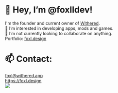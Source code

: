 
# 👋 Hey, I’m @foxlldev!
I'm the founder and current owner of [Withered](https://withered.io).  
👀 I’m interested in developing apps, mods and games.  
💞️ I’m not currently looking to collaborate on anything.  
Portfolio: [foxl.design](https://foxl.design)

# 📫 Contact:
foxl@withered.app  
https://foxl.design 
<br><img src="https://discord.c99.nl/widget/theme-3/400680342136291329.png">

<!---
foxlldev/foxlldev is a ✨ special ✨ repository because its `README.md` (this file) appears on your GitHub profile.
You can click the Preview link to take a look at your changes.
--->
